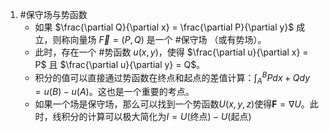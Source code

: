 1. #保守场与势函数 
	*   如果 $\frac{\partial Q}{\partial x} = \frac{\partial P}{\partial y}$ 成立，则称向量场 $\vec{F} = (P, Q)$ 是一个 #保守场 （或有势场）。
    *   此时，存在一个 #势函数 $u(x,y)$，使得 $\frac{\partial u}{\partial x} = P$ 且 $\frac{\partial u}{\partial y} = Q$。
    *   积分的值可以直接通过势函数在终点和起点的差值计算：$\int_A^B Pdx+Qdy = u(B) - u(A)$。这也是一个重要的考点。
    *  如果一个场是保守场，那么可以找到一个势函数$U(x,y,z)$使得$\mathbf{F} = \nabla U$。此时，线积分的计算可以极大简化为$I = U(\text{终点}) - U(\text{起点})$
